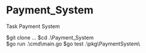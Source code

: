 # Payment_System
Task Payment System

$git clone ...
$cd .\Payment_System\
$go run .\cmd\main.go
$go test .\pkg\PaymentSystem\
